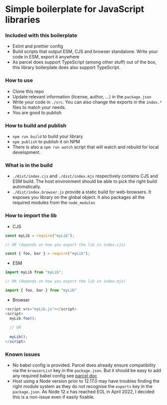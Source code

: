 # Simple boilerplate for JavaScript libraries

### Included with this boilerplate

- Eslint and prettier config
- Build scripts that output ESM, CJS and browser standalone. Write your code in ESM, export it anywhere
- As parcel does support TypeScript (among other stuff) out of the box, this library boilerplate does also support TypeScript.

### How to use

- Clone this repo
- Update relevant information (license, author, ...) in the `package.json`
- Write your code in `./src`. You can also change the exports in the `index.*` files to match your needs.
- You are good to publish

### How to build and publish

- `npm run build` to build your library
- `npm publish` to publish it on NPM
- There is also a `npm run watch` script that will watch and rebuild for local development.

### What is in the build

- `./dist/index.cjs` and `./dist/index.mjs` respectively contains CJS and ESM build. The host environment should be able to pick the right build automatically.
- `./dist/index.browser.js` provide a static build for web-browsers. It exposes you library on the global object. It also packages all the required modules from the `node_modules`

### How to import the lib

- CJS

```javascript
const myLib = require("myLib");

// OR (depends on how you export the lib in index.cjs)

const { foo, bar } = require("myLib");
```

- ESM
```javascript
import myLib from "myLib";

// OR (depends on how you export the lib in index.mjs)

import { foo, bar } from "myLib"
```

- Browser
```javascript
<script src="myLib.js"></script>
<script>
  myLib.foo();
  
  // OR
  
  myLib();
</script>
```

### Known issues

- No babel config is provided. Parcel does already ensure compatibility via the `browserList` key in the `package.json`. But it should be easy to add any required babel config see [parcel doc](https://parceljs.org/languages/javascript/#babel)
- Host using a Node version prior to 12.17.0 may have troubles finding the right module system as they do not recognise the `exports` key in the `package.json`. As Node 12.x has reached EOL in April 2022, I decided this is a non-issue even if easily fixable.
